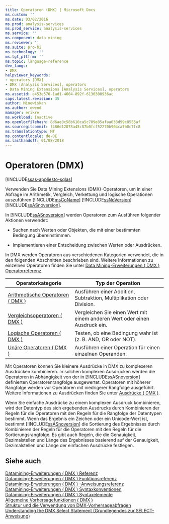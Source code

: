 ```yaml
---
title: Operatoren (DMX) | Microsoft Docs
ms.custom: ''
ms.date: 03/02/2016
ms.prod: analysis-services
ms.prod_service: analysis-services
ms.service: ''
ms.component: data-mining
ms.reviewer: ''
ms.suite: pro-bi
ms.technology: ''
ms.tgt_pltfrm: ''
ms.topic: language-reference
dev_langs:
- DMX
helpviewer_keywords:
- operators [DMX]
- DMX [Analysis Services], operators
- Data Mining Extensions [Analysis Services], operators
ms.assetid: e453e570-1ad1-4604-892f-6130308936ac
caps.latest.revision: 35
author: Minewiskan
ms.author: owend
manager: erikre
ms.workload: Inactive
ms.openlocfilehash: 8d6ae8c58b610ca5c709e85afaa033d99c8555af
ms.sourcegitcommit: f486d12078a45c87b0fcf52270b904ca7b0c7fc8
ms.translationtype: MT
ms.contentlocale: de-DE
ms.lasthandoff: 01/08/2018
---
```

# <a name="operators-dmx"></a>Operatoren (DMX)
[!INCLUDE[ssas-appliesto-sqlas](../includes/ssas-appliesto-sqlas.md)]

  Verwenden Sie Data Mining Extensions (DMX)-Operatoren, um in einer Abfrage im Arithmetik, Vergleich, Verkettung und logische Operationen auszuführen [!INCLUDE[msCoName](../includes/msconame-md.md)] [!INCLUDE[ssNoVersion](../includes/ssnoversion-md.md)] [!INCLUDE[ssASnoversion](../includes/ssasnoversion-md.md)].  
  
 In [!INCLUDE[ssASnoversion](../includes/ssasnoversion-md.md)] werden Operatoren zum Ausführen folgender Aktionen verwendet:  
  
-   Suchen nach Werten oder Objekten, die mit einer bestimmten Bedingung übereinstimmen.  
  
-   Implementieren einer Entscheidung zwischen Werten oder Ausdrücken.  
  
 In DMX werden Operatoren aus verschiedenen Kategorien verwendet, die in den folgenden Abschnitten beschrieben sind. Weitere Informationen zu einzelnen Operatoren finden Sie unter [Data Mining-Erweiterungen &#40; DMX &#41; Operatorreferenz](../dmx/data-mining-extensions-dmx-operator-reference.md).  
  
|Operatorkategorie|Typ der Operation|  
|-----------------------|-----------------------|  
|[Arithmetische Operatoren &#40; DMX &#41;](../dmx/operators-arithmetic.md)|Ausführen einer Addition, Subtraktion, Multiplikation oder Division.|  
|[Vergleichsoperatoren &#40; DMX &#41;](../dmx/operators-comparison.md)|Vergleichen Sie einen Wert mit einem anderen Wert oder einen Ausdruck ein.|  
|[Logische Operatoren &#40; DMX &#41;](../dmx/operators-logical.md)|Testen, ob eine Bedingung wahr ist (z. B. AND, OR oder NOT).|  
|[Unäre Operatoren &#40; DMX &#41;](../dmx/operators-unary.md)|Ausführen einer Operation für einen einzelnen Operanden.|  
  
 Mit Operatoren können Sie kleinere Ausdrücke in DMX zu komplexeren Ausdrücken kombinieren. In solchen komplexen Ausdrücken werden die Operatoren in Abhängigkeit von der in [!INCLUDE[ssASnoversion](../includes/ssasnoversion-md.md)] definierten Operatorenrangfolge ausgewertet. Operatoren mit höherer Rangfolge werden vor Operatoren mit niedrigerer Rangfolge ausgeführt. Weitere Informationen zu Ausdrücken finden Sie unter [Ausdrücke &#40; DMX &#41;](../dmx/expressions-dmx.md).  
  
 Wenn Sie einfache Ausdrücke zu einem komplexen Ausdruck kombinieren, wird der Datentyp des sich ergebenden Ausdrucks durch Kombinieren der Regeln für die Operatoren mit den Regeln für die Rangfolge der Datentypen bestimmt. Wenn das Ergebnis ein Zeichen oder ein Unicode-Wert ist, bestimmt [!INCLUDE[ssASnoversion](../includes/ssasnoversion-md.md)] die Sortierung des Ergebnisses durch Kombinieren der Regeln für die Operatoren mit den Regeln für die Sortierungsrangfolge. Es gibt auch Regeln, die die Genauigkeit, Dezimalstellen und Länge des Ergebnisses basierend auf der Genauigkeit, Dezimalstellen und Länge der einfachen Ausdrücke festlegen.  
  
## <a name="see-also"></a>Siehe auch  
 [Datamining-Erweiterungen &#40; DMX &#41; Referenz](../dmx/data-mining-extensions-dmx-reference.md)   
 [Datamining-Erweiterungen &#40; DMX &#41; Funktionsreferenz](../dmx/data-mining-extensions-dmx-function-reference.md)   
 [Datamining-Erweiterungen &#40; DMX &#41; -Anweisungsreferenz](../dmx/data-mining-extensions-dmx-statements.md)   
 [Datamining-Erweiterungen &#40; DMX &#41; Syntaxkonventionen](../dmx/data-mining-extensions-dmx-syntax-conventions.md)   
 [Datamining-Erweiterungen &#40; DMX &#41; Syntaxelemente](../dmx/data-mining-extensions-dmx-syntax-elements.md)   
 [Allgemeine Vorhersagefunktionen &#40; DMX &#41;](../dmx/general-prediction-functions-dmx.md)   
 [Struktur und die Verwendung von DMX-Vorhersageabfragen](../dmx/structure-and-usage-of-dmx-prediction-queries.md)   
 [Understanding the DMX Select Statement (Grundlegendes zur SELECT-Anweisung)](../dmx/understanding-the-dmx-select-statement.md)  
  
  
